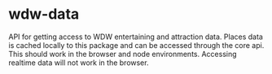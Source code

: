 # wdw-data
API for getting access to WDW entertaining and attraction data.  Places data is cached locally to this package and can be accessed through the core api.  This should work in the browser and node environments.  Accessing realtime data will not work in the browser.